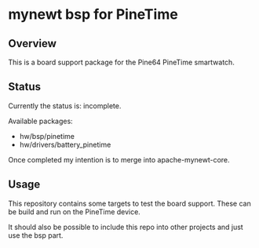 <!--
#
#   Copyright 2020 Casper Meijn <casper@meijn.net>
#
#   Licensed under the Apache License, Version 2.0 (the "License");
#   you may not use this file except in compliance with the License.
#   You may obtain a copy of the License at
#
#       http://www.apache.org/licenses/LICENSE-2.0
#
#   Unless required by applicable law or agreed to in writing, software
#   distributed under the License is distributed on an "AS IS" BASIS,
#   WITHOUT WARRANTIES OR CONDITIONS OF ANY KIND, either express or implied.
#   See the License for the specific language governing permissions and
#   limitations under the License.
#
-->

# mynewt bsp for PineTime

## Overview

This is a board support package for the Pine64 PineTime smartwatch. 

## Status

Currently the status is: incomplete.

Available packages:

- hw/bsp/pinetime
- hw/drivers/battery_pinetime

Once completed my intention is to merge into apache-mynewt-core.

## Usage

This repository contains some targets to test the board support. These can be build and run on the PineTime device.

It should also be possible to include this repo into other projects and just use the bsp part.
